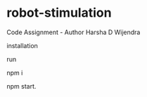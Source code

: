 # robot-stimulation

Code Assignment - Author Harsha D Wijendra

installation

run 

npm i

npm start.
